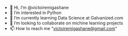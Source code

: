 - 👋 Hi, I’m @victoiremigashane
- 👀 I’m interested in Python
- 🌱 I’m currently learning Data Science at Galvanized.com
- 💞️ I’m looking to collaborate on michine learning projects
- 📫 How to reach me "victoiremigashane@gmail.com"

<!---
victoiremigashane/victoiremigashane is a ✨ special ✨ repository because its `README.md` (this file) appears on your GitHub profile.
You can click the Preview link to take a look at your changes.
--->
